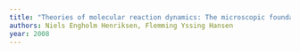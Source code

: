 ```yaml
---
title: "Theories of molecular reaction dynamics: The microscopic foundation of chemical kinetics"
authors: Niels Engholm Henriksen, Flemming Yssing Hansen
year: 2008
---
```


